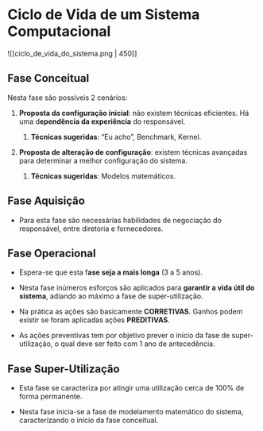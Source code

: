 # **Ciclo de Vida de um Sistema Computacional**

![[ciclo_de_vida_do_sistema.png | 450]]

## **Fase Conceitual** 

Nesta fase são possíveis 2 cenários:  

1. **Proposta da configuração inicial**: não existem técnicas eficientes. Há uma d**ependência da experiência** do responsável. 
	
	1. **Técnicas sugeridas**: “Eu acho”, Benchmark, Kernel.  
	
2. **Proposta de alteração de configuração**: existem técnicas avançadas para determinar a melhor configuração do sistema. 
	
	1. **Técnicas sugeridas**: Modelos matemáticos.

## **Fase Aquisição**

- Para esta fase são necessárias habilidades de negociação do responsável, entre diretoria e fornecedores.

## **Fase Operacional**

- Espera-se que esta f**ase seja a mais longa** (3 a 5 anos).
	
- Nesta fase inúmeros esforços são aplicados para **garantir a vida útil do sistema**, adiando ao máximo a fase de super-utilização.
	
- Na prática as ações são basicamente **CORRETIVAS**. Ganhos podem existir se foram aplicadas ações **PREDITIVAS**.
	
- As ações preventivas tem por objetivo prever o início da fase de super-utilização, o qual deve ser feito com 1 ano de antecedência.

## **Fase Super-Utilização**

- Esta fase se caracteriza por atingir uma utilização cerca de 100% de forma permanente.
	
- Nesta fase inicia-se a fase de modelamento matemático do sistema, caracterizando o início da fase conceitual.